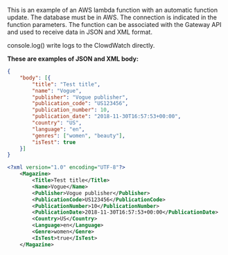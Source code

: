 This is an example of an AWS lambda function with an automatic function update.
The database must be in AWS. The connection is indicated in the function parameters.
The function can be associated with the Gateway API and used to receive data in JSON and XML format.

console.log() write logs to the ClowdWatch directly.

**These are examples of JSON and XML body:**

```json
{
	"body": [{
		"title": "Test title",
		"name": "Vogue",
		"publisher": "Vogue publisher",
		"publication_code": "US123456",
		"publication_number": 10,
		"publication_date": "2018-11-30T16:57:53+00:00",
		"country": "US",
		"language": "en",
		"genres": ["women", "beauty"],
		"isTest": true
	}]
}
```

```xml
<?xml version="1.0" encoding="UTF-8"?>
    <Magazine>
        <Title>Test title</Title>
        <Name>Vogue</Name>
        <Publisher>Vogue publisher</Publisher>
        <PublicationCode>US123456</PublicationCode>
        <PublicationNumber>10</PublicationNumber>
        <PublicationDate>2018-11-30T16:57:53+00:00</PublicationDate>
        <Country>US</Country>
        <Language>en</Language>
        <Genre>women</Genre>
        <IsTest>true</IsTest>
    </Magazine>
```

